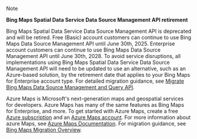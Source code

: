 > [!NOTE]
> **Bing Maps Spatial Data Service Data Source Management API retirement**
>
> Bing Maps Spatial Data Service Data Source Management API is deprecated and will be retired. Free (Basic) account customers can continue to use Bing Maps Data Source Management API until June 30th, 2025. Enterprise account customers can continue to use Bing Maps Data Source Management API until June 30th, 2028. To avoid service disruptions, all implementations using Bing Maps Spatial Data Service Data Source Management API will need to be updated to use an alternative, such as an Azure-based solution, by the retirement date that applies to your Bing Maps for Enterprise account type. For detailed migration guidance, see [Migrate Bing Maps Data Source Management and Query API](/azure/azure-maps/migrate-sds-data-source-management).
>
> Azure Maps is Microsoft's next-generation maps and geospatial services for developers. Azure Maps has many of the same features as Bing Maps for Enterprise, and more. To get started with Azure Maps, create a free [Azure subscription](https://azure.microsoft.com/free) and an [Azure Maps account](/azure/azure-maps/how-to-manage-account-keys#create-a-new-account). For more information about azure Maps, see [Azure Maps Documentation](/azure/azure-maps/). For migration guidance, see [Bing Maps Migration Overview](/azure/azure-maps/migrate-bing-maps-overview).
